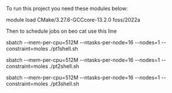 To run this project you need these modules below:

module load CMake/3.27.6-GCCcore-13.2.0 foss/2022a

Then to schedule jobs on beo cat use this line

sbatch --mem-per-cpu=512M --ntasks-per-node=16 --nodes=1 --constraint=moles ./pt1shell.sh

sbatch --mem-per-cpu=512M --ntasks-per-node=16 --nodes=1 --constraint=moles ./pt2shell.sh

sbatch --mem-per-cpu=512M --ntasks-per-node=16 --nodes=1 --constraint=moles ./pt3shell.sh

